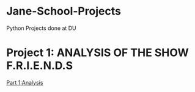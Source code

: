 # Jane-School-Projects
Python Projects done at DU

# Project 1: ANALYSIS OF THE SHOW F.R.I.E.N.D.S
[Part 1:Analysis](https://github.com/JaneJoseph20/Jane-School-Projects/blob/main/Midterm%20project_Jane2_part%201.ipynb)
